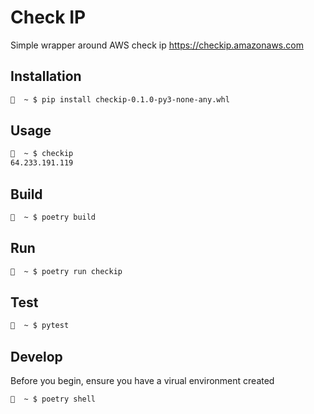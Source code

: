# Check IP

Simple wrapper around AWS check ip https://checkip.amazonaws.com

## Installation

```bash
🌈  ~ $ pip install checkip-0.1.0-py3-none-any.whl 
```

## Usage

```bash
🌈  ~ $ checkip
64.233.191.119
```

## Build

```bash
🌈  ~ $ poetry build
```

## Run

```bash
🌈  ~ $ poetry run checkip
```

## Test

```bash
🌈  ~ $ pytest
```

## Develop

Before you begin, ensure you have a virual environment created

```bash
🌈  ~ $ poetry shell
```
